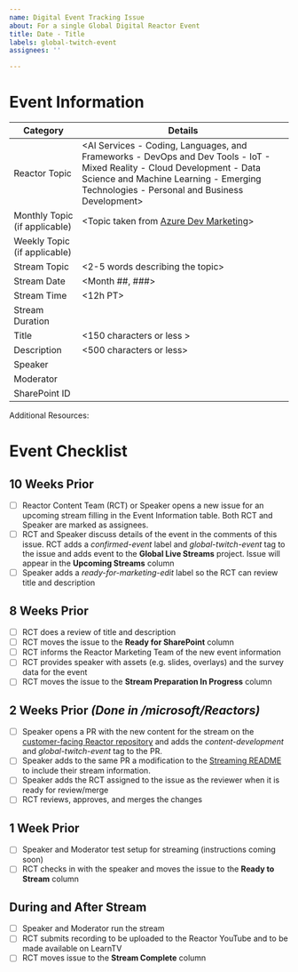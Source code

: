 ```yaml
---
name: Digital Event Tracking Issue
about: For a single Global Digital Reactor Event
title: Date - Title
labels: global-twitch-event
assignees: ''

---
```


# Event Information
| Category | Details |
|-----------|---------|
| Reactor Topic | <AI Services - Coding, Languages, and Frameworks - DevOps and Dev Tools - IoT - Mixed Reality - Cloud Development - Data Science and Machine Learning - Emerging Technologies - Personal and Business Development> |
| Monthly Topic (if applicable) | <Topic taken from [Azure Dev Marketing](https://aka.ms/DevEdCalFY21H1)> |
| Weekly Topic (if applicable) | <Topic decided by RCT if relevant> |
| Stream Topic | <2-5 words describing the topic> |
| Stream Date | <Month ##, ###> | 
| Stream Time | <12h PT> | 
| Stream Duration | <minutes> | 
| Title | <150 characters or less > |
| Description | <500 characters or less> |
| Speaker | <Name or GitHub alias> |
| Moderator | <Name or GitHub alias> |
| SharePoint ID | <SharePoint ID> |  


Additional Resources:  
<Additional resources that can be linked from social media for promotion or added to the description of VOD>


# Event Checklist

## 10 Weeks Prior
- [ ] Reactor Content Team (RCT) or Speaker opens a new issue for an upcoming stream filling in the Event Information table. Both RCT and Speaker are marked as assignees.
- [ ] RCT and Speaker discuss details of the event in the comments of this issue. RCT adds a _confirmed-event_ label and _global-twitch-event_ tag to the issue and adds event to the __Global Live Streams__ project. Issue will appear in the __Upcoming Streams__ column
- [ ] Speaker adds a _ready-for-marketing-edit_ label so the RCT can review title and description

## 8 Weeks Prior
- [ ] RCT does a review of title and description
- [ ] RCT moves the issue to the __Ready for SharePoint__ column
- [ ] RCT informs the Reactor Marketing Team of the new event information
- [ ] RCT provides speaker with assets (e.g. slides, overlays) and the survey data for the event
- [ ] RCT moves the issue to the __Stream Preparation In Progress__ column

## 2 Weeks Prior *(Done in /microsoft/Reactors)*
- [ ] Speaker opens a PR with the new content for the stream on the [customer-facing Reactor repository](https://github.com/microsoft/Reactors) and adds the _content-development_ and _global-twitch-event_ tag to the PR. 
- [ ] Speaker adds to the same PR a modification to the [Streaming README](https://github.com/microsoft/Reactors/tree/main/Online) to include their stream information.
- [ ] Speaker adds the RCT assigned to the issue as the reviewer when it is ready for review/merge
- [ ] RCT reviews, approves, and merges the changes

## 1 Week Prior
- [ ] Speaker and Moderator test setup for streaming (instructions coming soon)
- [ ] RCT checks in with the speaker and moves the issue to the __Ready to Stream__ column

## During and After Stream
- [ ] Speaker and Moderator run the stream
- [ ] RCT submits recording to be uploaded to the Reactor YouTube and to be made available on LearnTV
- [ ] RCT moves issue to the __Stream Complete__ column
